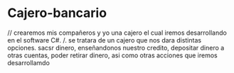 # Cajero-bancario
// crearemos mis compañeros y yo una cajero el cual iremos desarrollando en el software C#.
/. se tratara de un cajero que nos dara distintas opciones. sacsr dinero, enseñandonos nuestro credito, depositar dinero a otras cuentas, poder retirar dinero, asi como otras acciones que iremos desarrollamdo
